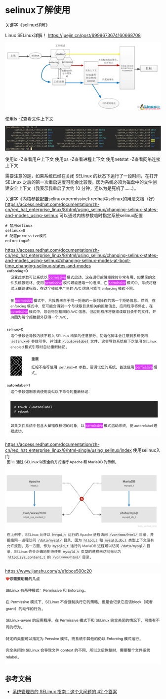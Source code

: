 # selinux了解使用

关键字《selinux详解》

Linux SELinux详解！
https://juejin.cn/post/6999673674160668708

![](../imgs/selinux-sequence.png)


使用ls -Z查看文件上下文

![](../imgs/selinux-ls-z.png)


使用id -Z查看用户上下文
使用ps -Z查看进程上下文
使用netstat -Z查看网络连接上下文

需要注意的是，如果系统已经在关闭 SELinux 的状态下运行了一段时间，在打开 SELinux 之后的第一次重启速度可能会比较慢。因为系统必须为磁盘中的文件创建安全上下文（我表示我重启了大约 10 分钟，还以为是死机了……）。

关键字《内核参数配置selinux=permissive》
redhat中selinux的用法文档（好）
https://access.redhat.com/documentation/zh-cn/red_hat_enterprise_linux/8/html/using_selinux/changing-selinux-states-and-modes_using-selinux
可以通过内核参数临时指定系统selinux配置

```
# 禁用selinux
selinux=0
# 配置permissive模式
enforcing=0
```


https://access.redhat.com/documentation/zh-cn/red_hat_enterprise_linux/8/html/using_selinux/changing-selinux-states-and-modes_using-selinux#changing-selinux-modes-at-boot-time_changing-selinux-states-and-modes
![](../imgs/selinux-kernel-args.png)


https://access.redhat.com/documentation/zh-cn/red_hat_enterprise_linux/8/html-single/using_selinux/index
使用selinux入门
![](../imgs/selinux-example.png)



https://www.jianshu.com/p/e1cbce500c20
![](../imgs/selinux-enforcing.png)


## 参考文档

* [系统管理员的 SELinux 指南：这个大问题的 42 个答案](https://linux.cn/article-9906-1.html)
